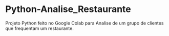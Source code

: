 # Python-Analise_Restaurante
Projeto Python feito no Google Colab para Analise de um grupo de clientes que frequentam um restaurante.
